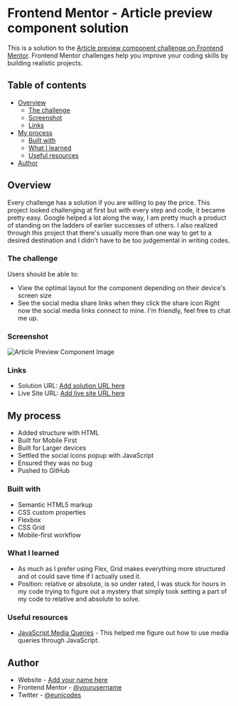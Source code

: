 # Frontend Mentor - Article preview component solution

This is a solution to the [Article preview component challenge on Frontend Mentor](https://www.frontendmentor.io/challenges/article-preview-component-dYBN_pYFT). Frontend Mentor challenges help you improve your coding skills by building realistic projects. 

## Table of contents

- [Overview](#overview)
  - [The challenge](#the-challenge)
  - [Screenshot](#screenshot)
  - [Links](#links)
- [My process](#my-process)
  - [Built with](#built-with)
  - [What I learned](#what-i-learned)
  - [Useful resources](#useful-resources)
- [Author](#author)



## Overview
Every challenge has a solution if you are willing to pay the price. This project looked challenging at first but with every step and code, it became pretty easy. Google helped a lot along the way, I am pretty much a product of standing on the ladders of earlier successes of others.
I also realized through this project that there's usually more than one way to get to a desired destination and I didn't have to be too judgemental in writing codes.
### The challenge

Users should be able to:

- View the optimal layout for the component depending on their device's screen size
- See the social media share links when they click the share icon
Right now the social media links connect to mine. I'm friendly, feel free to chat me up.

### Screenshot

![Article Preview Component Image]([./screenshot.jpg](https://github.com/Igho-Okeoghene/article-preview-component/blob/main/images/drawers.jpg))

### Links

- Solution URL: [Add solution URL here](https://your-solution-url.com)
- Live Site URL: [Add live site URL here](https://your-live-site-url.com)

## My process
- Added structure with HTML
- Built for Mobile First
- Built for Larger devices 
- Settled the social icons popup with JavaScript
- Ensured they was no bug
- Pushed to GitHub

### Built with

- Semantic HTML5 markup
- CSS custom properties
- Flexbox
- CSS Grid
- Mobile-first workflow



### What I learned

- As much as I prefer using Flex, Grid makes everything more structured and ot could save time if I actually used it.
- Position: relative or absolute, is so under rated, I was stuck for hours in my code trying to figure out a mystery that simply took setting a part of my code to  relative and absolute to solve.


### Useful resources

- [JavaScript Media Queries](https://css-tricks.com/working-with-javascript-media-queries/) - This helped me figure out how to use media queries through JavaScript.

## Author

- Website - [Add your name here](https://www.your-site.com)
- Frontend Mentor - [@yourusername](https://www.frontendmentor.io/profile/yourusername)
- Twitter - [@eunicodes](https://www.twitter.com/yourusername)

